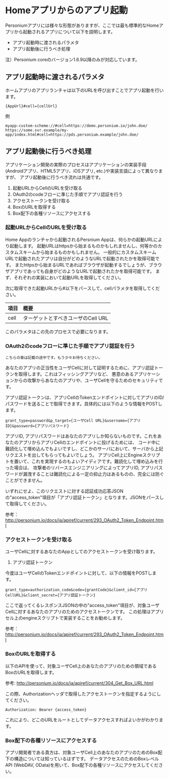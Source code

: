 # Homeアプリからのアプリ起動

Personiumアプリには様々な形態がありますが、ここでは最も標準的なHomeアプリから起動されるアプリについて以下を説明します。

+ アプリ起動時に渡されるパラメタ
+ アプリ起動後に行うべき処理

注）Personium coreのバージョン1.6.9以降のみが対応しています。

## アプリ起動時に渡されるパラメタ

ホームアプリのアプリランチャは以下のURLを呼び出すことでアプリ起動を行います。

    {AppUrl}#cell={cellUrl}

例

    myapp-custom-scheme://#cell=https://demo.personium.io/john.doe/
    https://some.svr.example/my-app/index.html#cell=https://pds.personium.example/john.doe/

## アプリ起動後に行うべき処理

アプリケーション開発の実際のプロセスはアプリケーションの実装手段(Androidアプリ、HTML5アプリ、iOSアプリ, etc.)や実装言語によって異なりますが、
アプリ起動後に行うべき流れは共通です。

1. 起動URLからCellのURLを受け取る
1. OAuth2のcodeフローに準じた手順でアプリ認証を行う
1. アクセストークンを受け取る
1. BoxのURLを取得する
1. Box配下の各種リソースにアクセスする

### 起動URLからCellのURLを受け取る

Home Appのランチャから起動されるPersnium Appは、何らかの起動URLにより起動します。
起動URLはhttpsから始まるものかもしれませんし、何等かのカスタムスキームから始まるものかもしれません。
一般的にカスタムスキームURLで起動されたアプリは自分がどのようなURLで起動されたかを取得可能です。
またhttpsから始まるURLであればブラウザが起動するでしょうが、ブラウザアプリであっても自身がどのようなURLで起動されたかを取得可能です。
まず、それぞれの実装において起動URLを取得してください。

次に取得できた起動URLから#以下をパースして、cellパラメタを取得してください。

|項目|概要|
|:--|:--|
|cell|ターゲットとすべきユーザのCell URL|

このパラメタはこの先のプロセスで必要になります。

### OAuth2のcodeフローに準じた手順でアプリ認証を行う

` こちらの章は記載の途中です。もう少々お待ちください。 `

あなたのアプリの正当性をユーザCellに対して証明するために、アプリ認証トークンを取得します。これはフィッシングアプリなど、
悪意のあるアプリケーションからの攻撃からあなたのアプリや、ユーザCellを守るためのセキュリティです。

アプリ認証トークンは、アプリCellのTokenエンドポイントに対してアプリのID/パスワードを送ることで取得できます。具体的には以下のような情報をPOSTします。

    grant_type=password&p_target={ユーザCell URL}&username={アプリID}&password={アプリパスワード}

アプリID, アプリパスワードはあなたのアプリしか知らないものです。これをあなたのアプリからアプリCellのエンドポイントに投げるためには、
コード中に難読化して埋め込んでもよいですし、どこかのサーバにおいて、サーバから上記リクエストを出してもらってもよいでしょう。
アプリCell上にEngineスクリプトを置いて、これを実現するのもよいアイディアです。難読化して埋め込みを行った場合は、
攻撃者のリバースエンジニアリングによってアプリID, アプリパスワードが漏洩することは難読化による一定の抑止力はあるものの、完全には防ぐことができません。

いずれにせよ、このリクエストに対する認証成功応答JSONの"access_token"項目が「アプリ認証トークン」となります。JSONをパースして取得してください。

参考： http://personium.io/docs/ja/apiref/current/293_OAuth2_Token_Endpoint.html


### アクセストークンを受け取る

ユーザCellに対するあなたのAppとしてのアクセストークンを受け取ります。

1. アプリ認証トークン

今度はユーザCellのTokenエンドポイントに対して、以下の情報をPOSTします。

    grant_type=authorization_code&code={grantCode}&client_id={アプリCellURL}&client_secret={アプリ認証トークン}

ここで返ってくるレスポンスJSONの中の"access_token"項目が、対象ユーザCellに対するあなたのアプリのためのアクセストークンです。
この処理はアプリセル上のengineスクリプトで実装することをお勧めします。

参考： http://personium.io/docs/ja/apiref/current/293_OAuth2_Token_Endpoint.html


### BoxのURLを取得する

以下のAPIを使って、対象ユーザCell上のあなたのアプリのための領域であるBoxのURLを取得します。

参考: http://personium.io/docs/ja/apiref/current/304_Get_Box_URL.html

この際、Authorizationヘッダで取得したアクセストークンを指定するようにしてください。

    Authorization: Bearer {access_token}

これにより、どこのURLをルートとしてデータアクセスすればよいかがわかります。

### Box配下の各種リソースにアクセスする

アプリ開発者である貴方は、対象ユーザCell上のあなたのアプリのためのBox配下の構造については知っているはずです。
データアクセスのためのBoxレベルAPI (WebDAV, OData)を用いて、Box配下の各種リソースにアクセスしてください。
